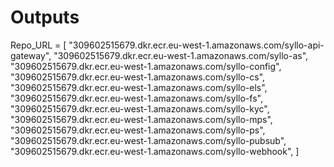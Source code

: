 # Outputs

Repo_URL = [
"309602515679.dkr.ecr.eu-west-1.amazonaws.com/syllo-api-gateway",
"309602515679.dkr.ecr.eu-west-1.amazonaws.com/syllo-as",
"309602515679.dkr.ecr.eu-west-1.amazonaws.com/syllo-config",
"309602515679.dkr.ecr.eu-west-1.amazonaws.com/syllo-cs",
"309602515679.dkr.ecr.eu-west-1.amazonaws.com/syllo-els",
"309602515679.dkr.ecr.eu-west-1.amazonaws.com/syllo-fs",
"309602515679.dkr.ecr.eu-west-1.amazonaws.com/syllo-kyc",
"309602515679.dkr.ecr.eu-west-1.amazonaws.com/syllo-mps",
"309602515679.dkr.ecr.eu-west-1.amazonaws.com/syllo-ps",
"309602515679.dkr.ecr.eu-west-1.amazonaws.com/syllo-pubsub",
"309602515679.dkr.ecr.eu-west-1.amazonaws.com/syllo-webhook",
]
